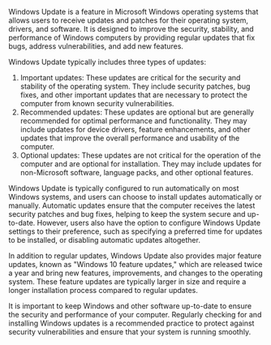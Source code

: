 Windows Update is a feature in Microsoft Windows operating systems that allows users to receive updates and patches for their operating system, drivers, and software. It is designed to improve the security, stability, and performance of Windows computers by providing regular updates that fix bugs, address vulnerabilities, and add new features.

Windows Update typically includes three types of updates:

1. Important updates: These updates are critical for the security and stability of the operating system. They include security patches, bug fixes, and other important updates that are necessary to protect the computer from known security vulnerabilities.
2. Recommended updates: These updates are optional but are generally recommended for optimal performance and functionality. They may include updates for device drivers, feature enhancements, and other updates that improve the overall performance and usability of the computer.
3. Optional updates: These updates are not critical for the operation of the computer and are optional for installation. They may include updates for non-Microsoft software, language packs, and other optional features.

Windows Update is typically configured to run automatically on most Windows systems, and users can choose to install updates automatically or manually. Automatic updates ensure that the computer receives the latest security patches and bug fixes, helping to keep the system secure and up-to-date. However, users also have the option to configure Windows Update settings to their preference, such as specifying a preferred time for updates to be installed, or disabling automatic updates altogether.

In addition to regular updates, Windows Update also provides major feature updates, known as "Windows 10 feature updates," which are released twice a year and bring new features, improvements, and changes to the operating system. These feature updates are typically larger in size and require a longer installation process compared to regular updates.

It is important to keep Windows and other software up-to-date to ensure the security and performance of your computer. Regularly checking for and installing Windows updates is a recommended practice to protect against security vulnerabilities and ensure that your system is running smoothly.